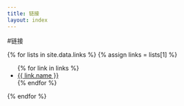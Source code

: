 ```yaml
---
title: 链接
layout: index
---
```


#链接

{% for lists in site.data.links %}
{% assign links = lists[1] %}
<ul>
{% for link in links %}
  <li>
    <a href="{{ link.url }}">
      {{ link.name }}
    </a>
  </li>
{% endfor %}
</ul>
{% endfor %}
